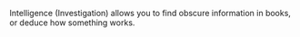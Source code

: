 Intelligence (Investigation) allows you to find obscure information in books, or deduce how something works.